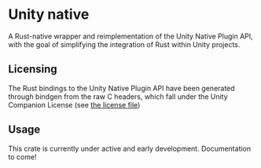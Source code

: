 # Unity native

A Rust-native wrapper and reimplementation of the Unity Native Plugin API, with the goal of simplifying the integration of Rust within Unity projects.

## Licensing

The Rust bindings to the Unity Native Plugin API have been generated through bindgen from the raw C headers, which fall under the Unity Companion License (see [the license file](./LICENSE_UNITY))

## Usage

This crate is currently under active and early development. Documentation to come!

